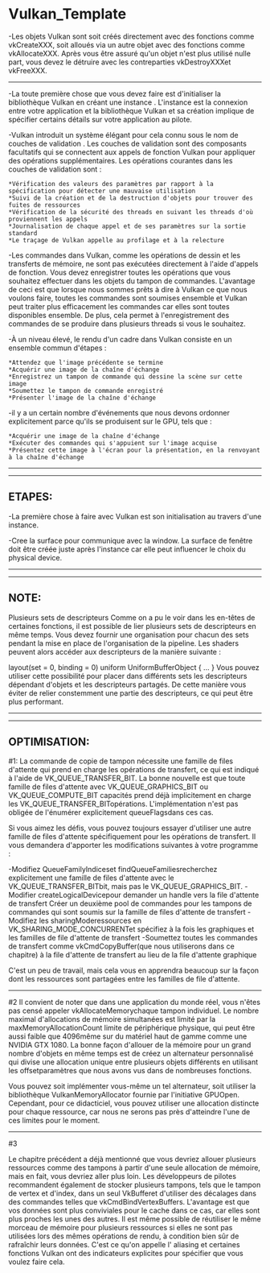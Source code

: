 # Vulkan_Template

-Les objets Vulkan sont soit créés directement avec des fonctions comme vkCreateXXX,
    soit alloués via un autre objet avec des fonctions comme vkAllocateXXX.
    Après vous être assuré qu'un objet n'est plus utilisé nulle part,
    vous devez le détruire avec les contreparties vkDestroyXXXet vkFreeXXX.

----------------------------------------------------------------------------------------

-La toute première chose que vous devez faire est d'initialiser la bibliothèque
    Vulkan en créant une instance . L'instance est la connexion entre votre application
    et la bibliothèque Vulkan et sa création implique de spécifier certains détails
    sur votre application au pilote.

-Vulkan introduit un système élégant pour cela connu sous le nom de couches de validation .
    Les couches de validation sont des composants facultatifs qui se connectent aux appels de
    fonction Vulkan pour appliquer des opérations supplémentaires. Les opérations courantes dans
    les couches de validation sont :

    *Vérification des valeurs des paramètres par rapport à la spécification pour détecter une mauvaise utilisation
    *Suivi de la création et de la destruction d'objets pour trouver des fuites de ressources
    *Vérification de la sécurité des threads en suivant les threads d'où proviennent les appels
    *Journalisation de chaque appel et de ses paramètres sur la sortie standard
    *Le traçage de Vulkan appelle au profilage et à la relecture

-Les commandes dans Vulkan, comme les opérations de dessin et les transferts de mémoire,
    ne sont pas exécutées directement à l'aide d'appels de fonction. Vous devez enregistrer
    toutes les opérations que vous souhaitez effectuer dans les objets du tampon de commandes.
    L'avantage de ceci est que lorsque nous sommes prêts à dire à Vulkan ce que nous voulons
    faire, toutes les commandes sont soumises ensemble et Vulkan peut traiter plus efficacement
    les commandes car elles sont toutes disponibles ensemble. De plus, cela permet à l'enregistrement
    des commandes de se produire dans plusieurs threads si vous le souhaitez.

-À un niveau élevé, le rendu d'un cadre dans Vulkan consiste en un ensemble commun d'étapes :

    *Attendez que l'image précédente se termine
    *Acquérir une image de la chaîne d'échange
    *Enregistrez un tampon de commande qui dessine la scène sur cette image
    *Soumettez le tampon de commande enregistré
    *Présenter l'image de la chaîne d'échange

-il y a un certain nombre d'événements que nous devons ordonner explicitement parce qu'ils
    se produisent sur le GPU, tels que :

    *Acquérir une image de la chaîne d'échange
    *Exécuter des commandes qui s'appuient sur l'image acquise
    *Présentez cette image à l'écran pour la présentation, en la renvoyant à la chaîne d'échange



----------------------------------------------------------------------------------------
----------------------------------------------------------------------------------------
ETAPES:
------------------------------------------------------

-La première chose à faire avec Vulkan est son initialisation au travers d'une instance.

-Cree la surface pour communique avec la window. La surface de fenêtre doit être créée juste après l'instance
    car elle peut influencer le choix du physical device.



----------------------------------------------------------------------------------------
----------------------------------------------------------------------------------------
NOTE:
------------------------------------------------------

Plusieurs sets de descripteurs
Comme on a pu le voir dans les en-têtes de certaines fonctions, il est possible de lier plusieurs sets de descripteurs en même temps. Vous devez fournir une organisation pour chacun des sets pendant la mise en place de l'organisation de la pipeline. Les shaders peuvent alors accéder aux descripteurs de la manière suivante :

layout(set = 0, binding = 0) uniform UniformBufferObject { ... }
Vous pouvez utiliser cette possibilité pour placer dans différents sets les descripteurs dépendant d'objets et les descripteurs partagés. De cette manière vous éviter de relier constemment une partie des descripteurs, ce qui peut être plus performant.



----------------------------------------------------------------------------------------
----------------------------------------------------------------------------------------
OPTIMISATION:
------------------------------------------------------

#1:
La commande de copie de tampon nécessite une famille de files d'attente qui prend en charge
les opérations de transfert, ce qui est indiqué à l'aide de VK_QUEUE_TRANSFER_BIT.
La bonne nouvelle est que toute famille de files d'attente avec VK_QUEUE_GRAPHICS_BIT ou
VK_QUEUE_COMPUTE_BIT capacités prend déjà implicitement en charge les VK_QUEUE_TRANSFER_BITopérations.
L'implémentation n'est pas obligée de l'énumérer explicitement queueFlagsdans ces cas.

Si vous aimez les défis, vous pouvez toujours essayer d'utiliser une autre famille de
files d'attente spécifiquement pour les opérations de transfert. Il vous demandera d'apporter
les modifications suivantes à votre programme :

-Modifiez QueueFamilyIndiceset findQueueFamiliesrecherchez explicitement une famille de
    files d'attente avec le VK_QUEUE_TRANSFER_BITbit, mais pas le VK_QUEUE_GRAPHICS_BIT.
-Modifier createLogicalDevicepour demander un handle vers la file d'attente de transfert
    Créer un deuxième pool de commandes pour les tampons de commandes qui sont soumis sur la
    famille de files d'attente de transfert
-Modifiez les sharingModeressources en VK_SHARING_MODE_CONCURRENTet spécifiez à la fois
    les graphiques et les familles de file d'attente de transfert
-Soumettez toutes les commandes de transfert comme vkCmdCopyBuffer(que nous utiliserons dans ce chapitre)
    à la file d'attente de transfert au lieu de la file d'attente graphique

C'est un peu de travail, mais cela vous en apprendra beaucoup sur la façon dont les ressources
    sont partagées entre les familles de file d'attente.

------------------------------------------------------

#2
Il convient de noter que dans une application du monde réel, vous n'êtes pas censé appeler
vkAllocateMemorychaque tampon individuel. Le nombre maximal d'allocations de mémoire simultanées
est limité par la maxMemoryAllocationCount limite de périphérique physique, qui peut être aussi
faible que 4096même sur du matériel haut de gamme comme une NVIDIA GTX 1080. La bonne façon d'allouer
de la mémoire pour un grand nombre d'objets en même temps est de créez un alternateur personnalisé
qui divise une allocation unique entre plusieurs objets différents en utilisant les offsetparamètres
que nous avons vus dans de nombreuses fonctions.

Vous pouvez soit implémenter vous-même un tel alternateur, soit utiliser la bibliothèque
VulkanMemoryAllocator fournie par l'initiative GPUOpen. Cependant, pour ce didacticiel, vous pouvez
utiliser une allocation distincte pour chaque ressource, car nous ne serons pas près d'atteindre
l'une de ces limites pour le moment.

------------------------------------------------------

#3

Le chapitre précédent a déjà mentionné que vous devriez allouer plusieurs ressources comme des tampons
à partir d'une seule allocation de mémoire, mais en fait, vous devriez aller plus loin. Les
développeurs de pilotes recommandent également de stocker plusieurs tampons, tels que le tampon de
vertex et d'index, dans un seul VkBufferet d'utiliser des décalages dans des commandes telles que
vkCmdBindVertexBuffers. L'avantage est que vos données sont plus conviviales pour le cache dans ce cas,
car elles sont plus proches les unes des autres. Il est même possible de réutiliser le même morceau de
mémoire pour plusieurs ressources si elles ne sont pas utilisées lors des mêmes opérations de rendu,
à condition bien sûr de rafraîchir leurs données. C'est ce qu'on appelle l' aliasing et certaines
fonctions Vulkan ont des indicateurs explicites pour spécifier que vous voulez faire cela.
